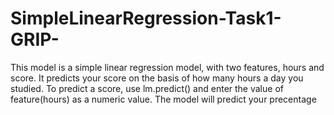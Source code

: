 # SimpleLinearRegression-Task1-GRIP-
This model is a simple linear regression model, with two features, hours and score. It predicts your score on the basis of how many hours a day you studied. 
To predict a score, use lm.predict() and enter the value of feature(hours) as a numeric value. 
The model will predict your precentage

